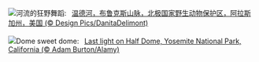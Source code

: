 ![](https://www.bing.com/th?id=OHR.WindRiverAlaska_ZH-CN7317039321_UHD.jpg&w=1000)河流的狂野舞蹈:&nbsp;&ensp;[温德河，布鲁克斯山脉，北极国家野生动物保护区，阿拉斯加州，美国 (© Design Pics/DanitaDelimont)](https://www.bing.com/th?id=OHR.WindRiverAlaska_ZH-CN7317039321_UHD.jpg)
<br><br/>
![](https://www.bing.com/th?id=OHR.HalfDomeYosemite_EN-US4890007214_UHD.jpg&w=1000)Dome sweet dome:&nbsp;&ensp;[Last light on Half Dome, Yosemite National Park, California (© Adam Burton/Alamy)](https://www.bing.com/th?id=OHR.HalfDomeYosemite_EN-US4890007214_UHD.jpg)
<br><br/>
